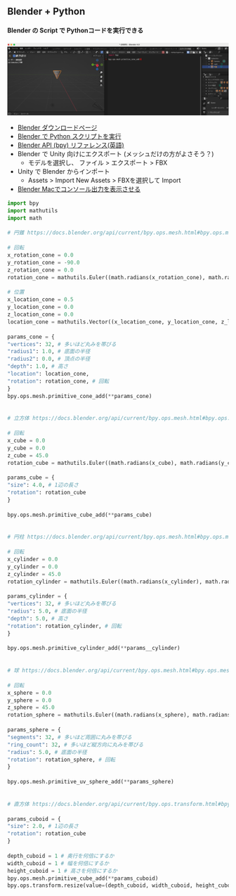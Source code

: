 ## Blender + Python
#### Blender の Script で Pythonコードを実行できる
<img src="images/image.png" width="1000px">

- [Blender ダウンロードページ](https://www.blender.org/download/)
- [Blender で Python スクリプトを実行](https://www.kkaneko.jp/db/cg/bpy.html)
- [Blender API (bpy) リファレンス(英語)](https://docs.blender.org/api/current/index.html)
- Blender で Unity 向けにエクスポート (メッシュだけの方がよさそう？)
  - モデルを選択し、 ファイル > エクスポート > FBX
- Unity で Blender からインポート
  - Assets > Import New Assets > FBXを選択して Import
- [Blender Macでコンソール出力を表示させる](https://www.patec-tech.jp/process/?p=3762)

```python
import bpy
import mathutils
import math

# 円錐 https://docs.blender.org/api/current/bpy.ops.mesh.html#bpy.ops.mesh.primitive_cone_add

# 回転
x_rotation_cone = 0.0
y_rotation_cone = -90.0
z_rotation_cone = 0.0
rotation_cone = mathutils.Euler((math.radians(x_rotation_cone), math.radians(y_rotation_cone), math.radians(z_rotation_cone)), 'XYZ')

# 位置
x_location_cone = 0.5
y_location_cone = 0.0
z_location_cone = 0.0
location_cone = mathutils.Vector((x_location_cone, y_location_cone, z_location_cone))

params_cone = {
"vertices": 32, # 多いほど丸みを帯びる
"radius1": 1.0, # 底面の半径
"radius2": 0.0, # 頂点の半径
"depth": 1.0, # 高さ
"location": location_cone,
"rotation": rotation_cone, # 回転
} 
bpy.ops.mesh.primitive_cone_add(**params_cone)


# 立方体 https://docs.blender.org/api/current/bpy.ops.mesh.html#bpy.ops.mesh.primitive_cube_add

# 回転
x_cube = 0.0
y_cube = 0.0
z_cube = 45.0
rotation_cube = mathutils.Euler((math.radians(x_cube), math.radians(y_cube), math.radians(z_cube)), 'XYZ')

params_cube = {
"size": 4.0, # 1辺の長さ
"rotation": rotation_cube
}

bpy.ops.mesh.primitive_cube_add(**params_cube)


# 円柱 https://docs.blender.org/api/current/bpy.ops.mesh.html#bpy.ops.mesh.primitive_cylinder_add

# 回転
x_cylinder = 0.0
y_cylinder = 0.0
z_cylinder = 45.0
rotation_cylinder = mathutils.Euler((math.radians(x_cylinder), math.radians(y_cylinder), math.radians(z_cylinder)), 'XYZ')

params_cylinder = {
"vertices": 32, # 多いほど丸みを帯びる
"radius": 5.0, # 底面の半径
"depth": 5.0, # 高さ
"rotation": rotation_cylinder, # 回転
}

bpy.ops.mesh.primitive_cylinder_add(**params__cylinder)


# 球 https://docs.blender.org/api/current/bpy.ops.mesh.html#bpy.ops.mesh.primitive_uv_sphere_add

# 回転
x_sphere = 0.0
y_sphere = 0.0
z_sphere = 45.0
rotation_sphere = mathutils.Euler((math.radians(x_sphere), math.radians(y_sphere), math.radians(z_sphere)), 'XYZ')

params_sphere = {
"segments": 32, # 多いほど周囲に丸みを帯びる
"ring_count": 32, # 多いほど縦方向に丸みを帯びる
"radius": 5.0, # 底面の半径
"rotation": rotation_sphere, # 回転
}

bpy.ops.mesh.primitive_uv_sphere_add(**params_sphere)


# 直方体 https://docs.blender.org/api/current/bpy.ops.transform.html#bpy.ops.transform.resize

params_cuboid = {
"size": 2.0, # 1辺の長さ
"rotation": rotation_cube
}

depth_cuboid = 1 # 奥行を何倍にするか
width_cuboid = 1 # 幅を何倍にするか
height_cuboid = 1 # 高さを何倍にするか
bpy.ops.mesh.primitive_cube_add(**params_cuboid)
bpy.ops.transform.resize(value=(depth_cuboid, width_cuboid, height_cuboid))
```


